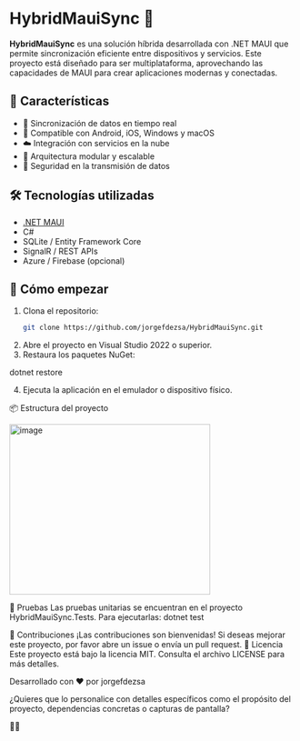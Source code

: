 # HybridMauiSync 🚀

**HybridMauiSync** es una solución híbrida desarrollada con .NET MAUI que permite sincronización eficiente entre dispositivos y servicios. Este proyecto está diseñado para ser multiplataforma, aprovechando las capacidades de MAUI para crear aplicaciones modernas y conectadas.

## 🧩 Características

- 🔄 Sincronización de datos en tiempo real
- 📱 Compatible con Android, iOS, Windows y macOS
- ☁️ Integración con servicios en la nube
- 🧠 Arquitectura modular y escalable
- 🔐 Seguridad en la transmisión de datos

## 🛠️ Tecnologías utilizadas

- [.NET MAUI](https://learn.microsoft.com/dotnet/maui/)
- C#
- SQLite / Entity Framework Core
- SignalR / REST APIs
- Azure / Firebase (opcional)

## 🚀 Cómo empezar

1. Clona el repositorio:
   ```bash
   git clone https://github.com/jorgefdezsa/HybridMauiSync.git

2. Abre el proyecto en Visual Studio 2022 o superior.
3. Restaura los paquetes NuGet:

dotnet restore

4. Ejecuta la aplicación en el emulador o dispositivo físico.

📦 Estructura del proyecto


<img width="353" height="300" alt="image" src="https://github.com/user-attachments/assets/b092bb92-df44-4eba-be1f-e13423cbb5c8" />



🧪 Pruebas
Las pruebas unitarias se encuentran en el proyecto HybridMauiSync.Tests. Para ejecutarlas:
dotnet test


🤝 Contribuciones
¡Las contribuciones son bienvenidas! Si deseas mejorar este proyecto, por favor abre un issue o envía un pull request.
📄 Licencia
Este proyecto está bajo la licencia MIT. Consulta el archivo LICENSE para más detalles.

Desarrollado con ❤️ por jorgefdezsa

¿Quieres que lo personalice con detalles específicos como el propósito del proyecto, dependencias concretas o capturas de pantalla?


